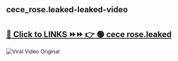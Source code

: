 
 ## cece_rose.leaked-leaked-video 

# <h2><a href="https://clipsfans.com/cece_rose.leaked&ref=git">🔗 Click to LINKS ⏩⏩ 👉 🟢 cece rose.leaked </a></h2>

<a href="https://clipsfans.com/cece_rose.leaked&ref=git" rel="nofollow" data-target="animated-image.originalLink"><img src="https://i.ibb.co.com/xMMVF88/686577567.gif" alt="Viral Video Original" style="max-width: 100%; display: inline-block;" data-target="animated-image.originalImage"></a>
